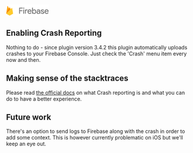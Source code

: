 <img src="images/firebase-logo.png" width="116px" height="32px" alt="Firebase"/>

## Enabling Crash Reporting
Nothing to do - since plugin version 3.4.2 this plugin automatically uploads
crashes to your Firebase Console. Just check the 'Crash' menu item every now and then.

## Making sense of the stacktraces
Please read [the official docs](https://firebase.google.com/docs/crash/)
on what Crash reporting is and what you can do to have a better experience.

## Future work
There's an option to send logs to Firebase along with the crash in order
to add some context. This is however currently problematic on iOS but we'll keep an eye out.